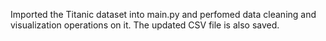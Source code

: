 Imported the Titanic dataset into main.py and perfomed data cleaning and visualization operations on it.
The updated CSV file is also saved.
